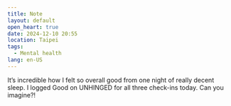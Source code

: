```yaml
---
title: Note
layout: default
open_heart: true
date: 2024-12-10 20:55
location: Taipei
tags: 
  - Mental health
lang: en-US
---
```


It’s incredible how I felt so overall good from one night of really decent sleep. I logged Good on UNHINGED for all three check-ins today. Can you imagine?!
